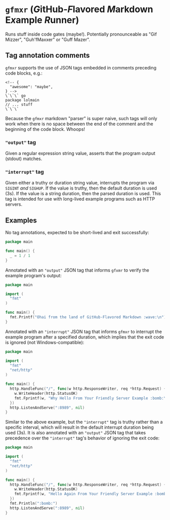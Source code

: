 # `gfmxr` (<em>G</em>itHub-<em>F</em>lavored <em>M</em>arkdown E<em>x</em>ample <em>R</em>unner)

Runs stuff inside code gates (maybe!).  Potentially pronounceable as "Gif
Mizzer", "Guh'fMaxxer" or "Guff Mazer".

## Tag annotation comments

`gfmxr` supports the use of JSON tags embedded in comments preceding code
blocks, e.g.:

```
<!-- {
  "awesome": "maybe",
} -->
\`\`\` go
package lolmain
// ... stuff
\`\`\`
```

Because the `gfmxr` markdown "parser" is super naive, such tags will only work
when there is no space between the end of the comment and the beginning of the
code block.  Whoops!

### `"output"` tag

Given a regular expression string value, asserts that the program output
(stdout) matches.

### `"interrupt"` tag

Given either a truthy or duration string value, interrupts the program via
`SIGINT` *and* `SIGHUP`.  If the value is truthy, then the default duration is
used (3s).  If the value is a string duration, then the parsed duration is used.
This tag is intended for use with long-lived example programs such as HTTP
servers.

## Examples

No tag annotations, expected to be short-lived and exit successfully:

``` go
package main

func main() {
  _ = 1 / 1
}
```

Annotated with an `"output"` JSON tag that informs `gfxmr` to verify the example
program's output:

<!-- {
  "output": "Ohai from.*:wave:"
} -->
``` go
package main

import (
  "fmt"
)

func main() {
  fmt.Printf("Ohai from the land of GitHub-Flavored Markdown :wave:\n")
}
```

Annotated with an `"interrupt"` JSON tag that informs `gfmxr` to interrupt the
example program after a specified duration, which implies that the exit code is
ignored (not Windows-compatible):

<!-- {
  "interrupt": "1s"
} -->
``` go
package main

import (
  "fmt"
  "net/http"
)

func main() {
  http.HandleFunc("/", func(w http.ResponseWriter, req *http.Request) {
    w.WriteHeader(http.StatusOK)
    fmt.Fprintf(w, "Why Hello From Your Friendly Server Example :bomb:\n")
  })
  http.ListenAndServe(":8989", nil)
}
```

Similar to the above example, but the `"interrupt"` tag is truthy rather than a
specific interval, which will result in the default interrupt duration being
used (3s).  It is also annotated with an `"output"` JSON tag that takes
precedence over the `"interrupt"` tag's behavior of ignoring the exit code:

<!-- {
  "interrupt": true,
  "output": ":bomb:"
} -->
``` go
package main

import (
  "fmt"
  "net/http"
)

func main() {
  http.HandleFunc("/", func(w http.ResponseWriter, req *http.Request) {
    w.WriteHeader(http.StatusOK)
    fmt.Fprintf(w, "Hello Again From Your Friendly Server Example :bomb:\n")
  })
  fmt.Println(":bomb:")
  http.ListenAndServe(":8989", nil)
}
```
